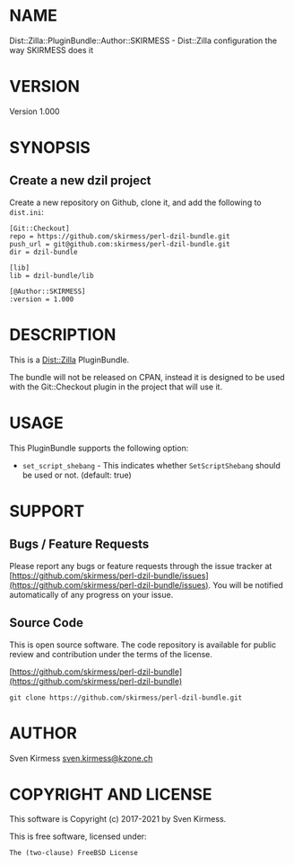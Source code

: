 # NAME

Dist::Zilla::PluginBundle::Author::SKIRMESS - Dist::Zilla configuration the way SKIRMESS does it

# VERSION

Version 1.000

# SYNOPSIS

## Create a new dzil project

Create a new repository on Github, clone it, and add the following to
`dist.ini`:

    [Git::Checkout]
    repo = https://github.com/skirmess/perl-dzil-bundle.git
    push_url = git@github.com:skirmess/perl-dzil-bundle.git
    dir = dzil-bundle

    [lib]
    lib = dzil-bundle/lib

    [@Author::SKIRMESS]
    :version = 1.000

# DESCRIPTION

This is a [Dist::Zilla](https://metacpan.org/pod/Dist::Zilla) PluginBundle.

The bundle will not be released on CPAN, instead it is designed to be
used with the Git::Checkout plugin in the project that will use it.

# USAGE

This PluginBundle supports the following option:

- `set_script_shebang` - This indicates whether `SetScriptShebang` should be
used or not. (default: true)

# SUPPORT

## Bugs / Feature Requests

Please report any bugs or feature requests through the issue tracker
at [https://github.com/skirmess/perl-dzil-bundle/issues](https://github.com/skirmess/perl-dzil-bundle/issues).
You will be notified automatically of any progress on your issue.

## Source Code

This is open source software. The code repository is available for
public review and contribution under the terms of the license.

[https://github.com/skirmess/perl-dzil-bundle](https://github.com/skirmess/perl-dzil-bundle)

    git clone https://github.com/skirmess/perl-dzil-bundle.git

# AUTHOR

Sven Kirmess <sven.kirmess@kzone.ch>

# COPYRIGHT AND LICENSE

This software is Copyright (c) 2017-2021 by Sven Kirmess.

This is free software, licensed under:

    The (two-clause) FreeBSD License
